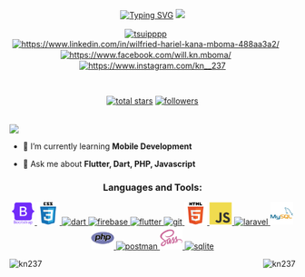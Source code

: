 <p align="center">
    <a href="https://git.io/typing-svg"><img src="https://readme-typing-svg.demolab.com?font=Fira+Code&size=22&pause=1000&color=316FF6&center=true&vCenter=true&repeat=false&width=435&lines=Wilfried+H.+KANA" alt="Typing SVG" /></a>
    <img src="https://readme-typing-svg.demolab.com?font=Fira+Code&pause=1000&color=316FF6&center=true&vCenter=true&random=true&width=435&lines=Full-stack+web+and+app+developer;Always+learning+new+things" />
</p>


<!-- Social icons section -->
<p align="center">
<a href="https://twitter.com/tsuipppp" target="blank"><img align="center" src="https://raw.githubusercontent.com/rahuldkjain/github-profile-readme-generator/master/src/images/icons/Social/twitter.svg" alt="tsuipppp" height="30" width="40" /></a>
&#8287;&#8287;&#8287;&#8287;&#8287;
<a href="https://www.linkedin.com/in/wilfried-hariel-kana-mboma-488aa3a2/" target="blank"><img align="center" src="https://raw.githubusercontent.com/rahuldkjain/github-profile-readme-generator/master/src/images/icons/Social/linked-in-alt.svg" alt="https://www.linkedin.com/in/wilfried-hariel-kana-mboma-488aa3a2/" height="30" width="40" /></a>
&#8287;&#8287;&#8287;&#8287;&#8287;
<a href="https://fb.com/will.kn.mboma/" target="blank"><img align="center" src="https://raw.githubusercontent.com/rahuldkjain/github-profile-readme-generator/master/src/images/icons/Social/facebook.svg" alt="https://www.facebook.com/will.kn.mboma/" height="30" width="40" /></a>
&#8287;&#8287;&#8287;&#8287;&#8287;
<a href="https://www.instagram.com/kn__237" target="blank"><img align="center" src="https://raw.githubusercontent.com/rahuldkjain/github-profile-readme-generator/master/src/images/icons/Social/instagram.svg" alt="https://www.instagram.com/kn__237" height="30" width="40" /></a>
</p>


<br/>

<!-- Social badges section -->
<!-- Badges with custom icons - https://github.com/kn237/custom-icon-badges -->
<!-- View counter - https://github.com/kn237/Simple-View-Counter -->
<p align="center">
  <a href="https://github.com/kn237?tab=repositories&sort=stargazers">
    <img alt="total stars" title="Total stars on GitHub" src="https://custom-icon-badges.demolab.com/github/stars/kn237?color=55960c&style=for-the-badge&labelColor=488207&logo=star"/></a>
  <a href="https://github.com/kn237?tab=followers">
    <img alt="followers" title="Follow me on Github" src="https://custom-icon-badges.demolab.com/github/followers/kn237?color=236ad3&labelColor=1155ba&style=for-the-badge&logo=person-add&label=Follow&logoColor=white"/></a>
</p>

<br/>
<image align="center" src='./mygif.gif'>


- 🌱 I’m currently learning **Mobile Development**

- 💬 Ask me about **Flutter, Dart, PHP, Javascript**

<h3 align="center">Languages and Tools:</h3>
<p align="center"> <a href="https://getbootstrap.com" target="_blank" rel="noreferrer"> <img src="https://raw.githubusercontent.com/devicons/devicon/master/icons/bootstrap/bootstrap-plain-wordmark.svg" alt="bootstrap" width="40" height="40"/> </a> <a href="https://www.w3schools.com/css/" target="_blank" rel="noreferrer"> <img src="https://raw.githubusercontent.com/devicons/devicon/master/icons/css3/css3-original-wordmark.svg" alt="css3" width="40" height="40"/> </a> <a href="https://dart.dev" target="_blank" rel="noreferrer"> <img src="https://www.vectorlogo.zone/logos/dartlang/dartlang-icon.svg" alt="dart" width="40" height="40"/> </a> <a href="https://firebase.google.com/" target="_blank" rel="noreferrer"> <img src="https://www.vectorlogo.zone/logos/firebase/firebase-icon.svg" alt="firebase" width="40" height="40"/> </a> <a href="https://flutter.dev" target="_blank" rel="noreferrer"> <img src="https://www.vectorlogo.zone/logos/flutterio/flutterio-icon.svg" alt="flutter" width="40" height="40"/> </a> <a href="https://git-scm.com/" target="_blank" rel="noreferrer"> <img src="https://www.vectorlogo.zone/logos/git-scm/git-scm-icon.svg" alt="git" width="40" height="40"/> </a> <a href="https://www.w3.org/html/" target="_blank" rel="noreferrer"> <img src="https://raw.githubusercontent.com/devicons/devicon/master/icons/html5/html5-original-wordmark.svg" alt="html5" width="40" height="40"/> </a> <a href="https://developer.mozilla.org/en-US/docs/Web/JavaScript" target="_blank" rel="noreferrer"> <img src="https://raw.githubusercontent.com/devicons/devicon/master/icons/javascript/javascript-original.svg" alt="javascript" width="40" height="40"/> </a> <a href="https://laravel.com/" target="_blank" rel="noreferrer"> <img src="https://icon.icepanel.io/Technology/svg/Laravel.svg" alt="laravel" width="40" height="40"/> </a> <a href="https://www.mysql.com/" target="_blank" rel="noreferrer"> <img src="https://raw.githubusercontent.com/devicons/devicon/master/icons/mysql/mysql-original-wordmark.svg" alt="mysql" width="40" height="40"/> </a> <a href="https://www.php.net" target="_blank" rel="noreferrer"> <img src="https://raw.githubusercontent.com/devicons/devicon/master/icons/php/php-original.svg" alt="php" width="40" height="40"/> </a> <a href="https://postman.com" target="_blank" rel="noreferrer"> <img src="https://www.vectorlogo.zone/logos/getpostman/getpostman-icon.svg" alt="postman" width="40" height="40"/> </a> <a href="https://sass-lang.com" target="_blank" rel="noreferrer"> <img src="https://raw.githubusercontent.com/devicons/devicon/master/icons/sass/sass-original.svg" alt="sass" width="40" height="40"/> </a> <a href="https://www.sqlite.org/" target="_blank" rel="noreferrer"> <img src="https://www.vectorlogo.zone/logos/sqlite/sqlite-icon.svg" alt="sqlite" width="40" height="40"/> </a> </p>

<p><img align="left" src="https://github-readme-stats.vercel.app/api/top-langs?username=kn237&show_icons=true&locale=en&layout=compact" alt="kn237" /></p>


<p><img align="right" src="https://github-readme-streak-stats.herokuapp.com/?user=kn237&" alt="kn237" /></p>
